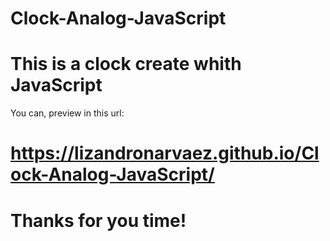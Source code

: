# Clock-Analog-JavaScript
# This is a clock create whith JavaScript
You can, preview in this url: 
# https://lizandronarvaez.github.io/Clock-Analog-JavaScript/
# Thanks for you time!
